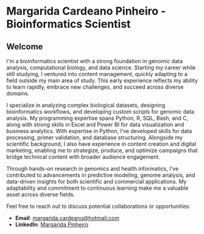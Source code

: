 # Margarida Cardeano Pinheiro - Bioinformatics Scientist

## Welcome

I'm a bioinformatics scientist with a strong foundation in genomic data analysis, computational biology, and data science. Starting my career while still studying, I ventured into content management, quickly adapting to a field outside my main area of study. This early experience reflects my ability to learn rapidly, embrace new challenges, and succeed across diverse domains.

I specialize in analyzing complex biological datasets, designing bioinformatics workflows, and developing custom scripts for genomic data analysis. My programming expertise spans Python, R, SQL, Bash, and C, along with strong skills in Excel and Power BI for data visualization and business analytics. With expertise in Python, I’ve developed skills for data processing, primer validation, and database structuring. Alongside my scientific background, I also have experience in content creation and digital marketing, enabling me to strategize, produce, and optimize campaigns that bridge technical content with broader audience engagement.

Through hands-on research in genomics and health informatics, I’ve contributed to advancements in predictive modeling, genome analysis, and data-driven insights for both scientific and commercial applications. My adaptability and commitment to continuous learning make me a valuable asset across diverse fields.

Feel free to reach out to discuss potential collaborations or opportunities:
- **Email**: margarida.cardeano@hotmail.com
- **LinkedIn**: [Margarida Pinheiro](https://www.linkedin.com/in/margarida-cardeano-pinheiro/)
